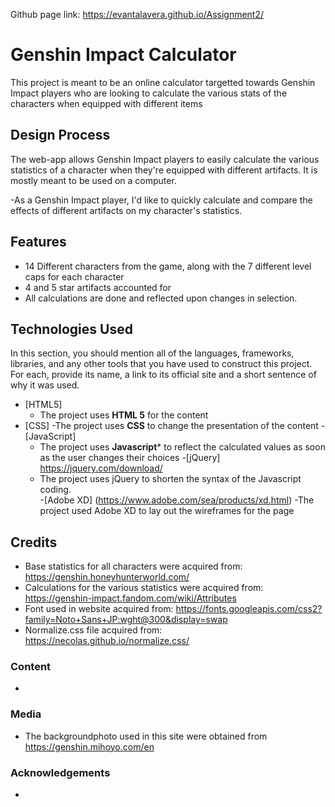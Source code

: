 Github page link: https://evantalavera.github.io/Assignment2/

# Genshin Impact Calculator

This project is meant to be an online calculator targetted towards Genshin Impact players who are looking to calculate the various stats of the characters when equipped with different items
 
## Design Process
 
The web-app allows Genshin Impact players to easily calculate the various statistics of a character when they're equipped with different artifacts. It is mostly meant to be used on a computer. 

-As a Genshin Impact player, I'd like to quickly calculate and compare the effects of different artifacts on my character's statistics.

 

## Features

- 14 Different characters from the game, along with the 7 different level caps for each character
- 4 and 5 star artifacts accounted for
- All calculations are done and reflected upon changes in selection.
 




## Technologies Used

In this section, you should mention all of the languages, frameworks, libraries, and any other tools that you have used to construct this project. For each, provide its name, a link to its official site and a short sentence of why it was used.

- [HTML5]
    - The project uses **HTML 5** for the content
- [CSS]
   -The project uses **CSS** to change the presentation of the content
-[JavaScript]
  - The project uses **Javascript*** to reflect the calculated values as soon as the user changes their choices
-[jQuery] https://jquery.com/download/
  - The project uses jQuery to shorten the syntax of the Javascript coding.  
-[Adobe XD] (https://www.adobe.com/sea/products/xd.html)
   -The project used Adobe XD to lay out the wireframes for the page 




## Credits
- Base statistics for all characters were acquired from: https://genshin.honeyhunterworld.com/
- Calculations for the various statistics were acquired from: https://genshin-impact.fandom.com/wiki/Attributes
- Font used in website acquired from: https://fonts.googleapis.com/css2?family=Noto+Sans+JP:wght@300&display=swap
- Normalize.css file acquired from: https://necolas.github.io/normalize.css/

### Content
- 

### Media
- The backgroundphoto used in this site were obtained from https://genshin.mihoyo.com/en

### Acknowledgements

- 
